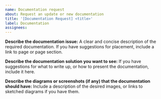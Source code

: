 ```yaml
---
name: Documentation request
about: Request an update or new documentation
title: '[Documentation Request] <title>'
label: Documentation
assignees:
---
```


**Describe the documentation issue:**
A clear and concise description of the required documentation. If you have suggestions for placement, include a link to page or page section.

**Describe the documentation solution you want to see:**
If you have suggestions for what to write up, or how to present the documentation, include it here.

**Describe the diagrams or screenshots (if any) that the documentation should have:**
Include a description of the desired images, or links to sketched diagrams if you have them.

